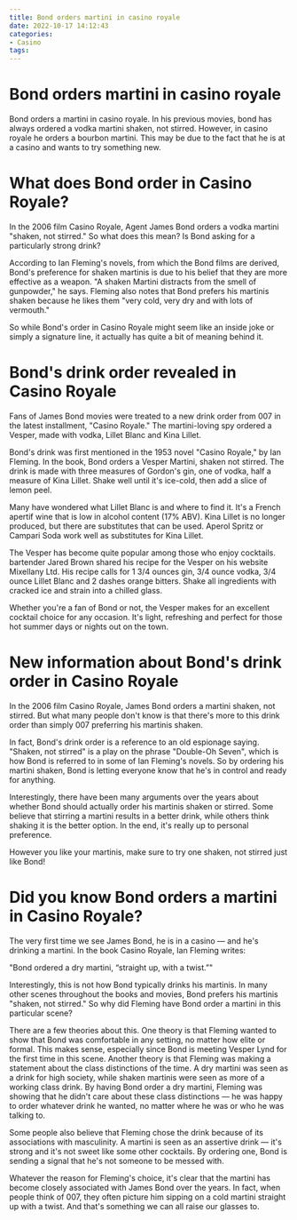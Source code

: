 ```yaml
---
title: Bond orders martini in casino royale
date: 2022-10-17 14:12:43
categories:
- Casino
tags:
---
```



#  Bond orders martini in casino royale

Bond orders a martini in casino royale. In his previous movies, bond has always ordered a vodka martini shaken, not stirred. However, in casino royale he orders a bourbon martini. This may be due to the fact that he is at a casino and wants to try something new.

#  What does Bond order in Casino Royale?

In the 2006 film Casino Royale, Agent James Bond orders a vodka martini "shaken, not stirred." So what does this mean? Is Bond asking for a particularly strong drink?

According to Ian Fleming's novels, from which the Bond films are derived, Bond's preference for shaken martinis is due to his belief that they are more effective as a weapon. "A shaken Martini distracts from the smell of gunpowder," he says. Fleming also notes that Bond prefers his martinis shaken because he likes them "very cold, very dry and with lots of vermouth."

So while Bond's order in Casino Royale might seem like an inside joke or simply a signature line, it actually has quite a bit of meaning behind it.

#  Bond's drink order revealed in Casino Royale

Fans of James Bond movies were treated to a new drink order from 007 in the latest installment, "Casino Royale." The martini-loving spy ordered a Vesper, made with vodka, Lillet Blanc and Kina Lillet.

Bond's drink was first mentioned in the 1953 novel "Casino Royale," by Ian Fleming. In the book, Bond orders a Vesper Martini, shaken not stirred. The drink is made with three measures of Gordon's gin, one of vodka, half a measure of Kina Lillet. Shake well until it's ice-cold, then add a slice of lemon peel.

Many have wondered what Lillet Blanc is and where to find it. It's a French apertif wine that is low in alcohol content (17% ABV). Kina Lillet is no longer produced, but there are substitutes that can be used. Aperol Spritz or Campari Soda work well as substitutes for Kina Lillet.

The Vesper has become quite popular among those who enjoy cocktails. bartender Jared Brown shared his recipe for the Vesper on his website Mixellany Ltd. His recipe calls for 1 3/4 ounces gin, 3/4 ounce vodka, 3/4 ounce Lillet Blanc and 2 dashes orange bitters. Shake all ingredients with cracked ice and strain into a chilled glass.

Whether you're a fan of Bond or not, the Vesper makes for an excellent cocktail choice for any occasion. It's light, refreshing and perfect for those hot summer days or nights out on the town.

#  New information about Bond's drink order in Casino Royale

In the 2006 film Casino Royale, James Bond orders a martini shaken, not stirred. But what many people don't know is that there's more to this drink order than simply 007 preferring his martinis shaken.

In fact, Bond's drink order is a reference to an old espionage saying. "Shaken, not stirred" is a play on the phrase "Double-Oh Seven", which is how Bond is referred to in some of Ian Fleming's novels. So by ordering his martini shaken, Bond is letting everyone know that he's in control and ready for anything.

Interestingly, there have been many arguments over the years about whether Bond should actually order his martinis shaken or stirred. Some believe that stirring a martini results in a better drink, while others think shaking it is the better option. In the end, it's really up to personal preference.

However you like your martinis, make sure to try one shaken, not stirred just like Bond!

#  Did you know Bond orders a martini in Casino Royale?

The very first time we see James Bond, he is in a casino — and he's drinking a martini. In the book Casino Royale, Ian Fleming writes:

"Bond ordered a dry martini, “straight up, with a twist.”"

Interestingly, this is not how Bond typically drinks his martinis. In many other scenes throughout the books and movies, Bond prefers his martinis "shaken, not stirred." So why did Fleming have Bond order a martini in this particular scene?

There are a few theories about this. One theory is that Fleming wanted to show that Bond was comfortable in any setting, no matter how elite or formal. This makes sense, especially since Bond is meeting Vesper Lynd for the first time in this scene. Another theory is that Fleming was making a statement about the class distinctions of the time. A dry martini was seen as a drink for high society, while shaken martinis were seen as more of a working class drink. By having Bond order a dry martini, Fleming was showing that he didn't care about these class distinctions — he was happy to order whatever drink he wanted, no matter where he was or who he was talking to.

Some people also believe that Fleming chose the drink because of its associations with masculinity. A martini is seen as an assertive drink — it's strong and it's not sweet like some other cocktails. By ordering one, Bond is sending a signal that he's not someone to be messed with.

Whatever the reason for Fleming's choice, it's clear that the martini has become closely associated with James Bond over the years. In fact, when people think of 007, they often picture him sipping on a cold martini straight up with a twist. And that's something we can all raise our glasses to.